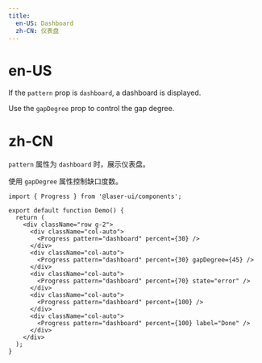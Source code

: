 ```yaml
---
title:
  en-US: Dashboard
  zh-CN: 仪表盘
---
```


# en-US

If the `pattern` prop is `dashboard`, a dashboard is displayed.

Use the `gapDegree` prop to control the gap degree.

# zh-CN

`pattern` 属性为 `dashboard` 时，展示仪表盘。

使用 `gapDegree` 属性控制缺口度数。

```tsx
import { Progress } from '@laser-ui/components';

export default function Demo() {
  return (
    <div className="row g-2">
      <div className="col-auto">
        <Progress pattern="dashboard" percent={30} />
      </div>
      <div className="col-auto">
        <Progress pattern="dashboard" percent={30} gapDegree={45} />
      </div>
      <div className="col-auto">
        <Progress pattern="dashboard" percent={70} state="error" />
      </div>
      <div className="col-auto">
        <Progress pattern="dashboard" percent={100} />
      </div>
      <div className="col-auto">
        <Progress pattern="dashboard" percent={100} label="Done" />
      </div>
    </div>
  );
}
```
